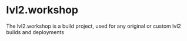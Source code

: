 # lvl2.workshop
The lvl2.workshop is a build project, used for any original or custom lvl2 builds and deployments
